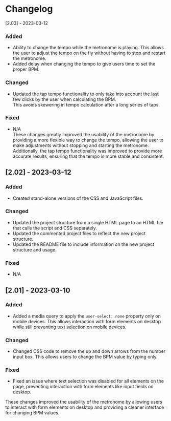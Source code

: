 # Changelog

[2.03] - 2023-03-12

### Added
- Ability to change the tempo while the metronome is playing. This allows the user to adjust the tempo on the fly without having to stop and restart the metronome.
- Added delay when changing the tempo to give users time to set the proper BPM.

### Changed
- Updated the tap tempo functionality to only take into account the last few clicks by the user when calculating the BPM. <br>This avoids skewering in tempo calculation after a long series of taps.

### Fixed
- N/A
<br>These changes greatly improved the usability of the metronome by providing a more flexible way to change the tempo, allowing the user to make adjustments without stopping and starting the metronome. Additionally, the tap tempo functionality was improved to provide more accurate results, ensuring that the tempo is more stable and consistent.

## [2.02] - 2023-03-12

### Added
- Created stand-alone versions of the CSS and JavaScript files.

### Changed
- Updated the project structure from a single HTML page to an HTML file that calls the script and CSS separately.
- Updated the commented project files to reflect the new project structure.
- Updated the README file to include information on the new project structure and usage.

### Fixed
- N/A

## [2.01] - 2023-03-10
### Added
- Added a media query to apply the `user-select: none` property only on mobile devices. This allows interaction with form elements on desktop while still preventing text selection on mobile devices.

### Changed
- Changed CSS code to remove the up and down arrows from the number input box. This allows users to change the BPM value by typing only.

### Fixed
- Fixed an issue where text selection was disabled for all elements on the page, preventing interaction with form elements like input fields on desktop.

These changes improved the usability of the metronome by allowing users to interact with form elements on desktop and providing a cleaner interface for changing BPM values.
